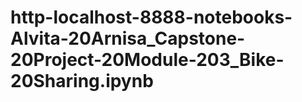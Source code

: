 # http-localhost-8888-notebooks-Alvita-20Arnisa_Capstone-20Project-20Module-203_Bike-20Sharing.ipynb